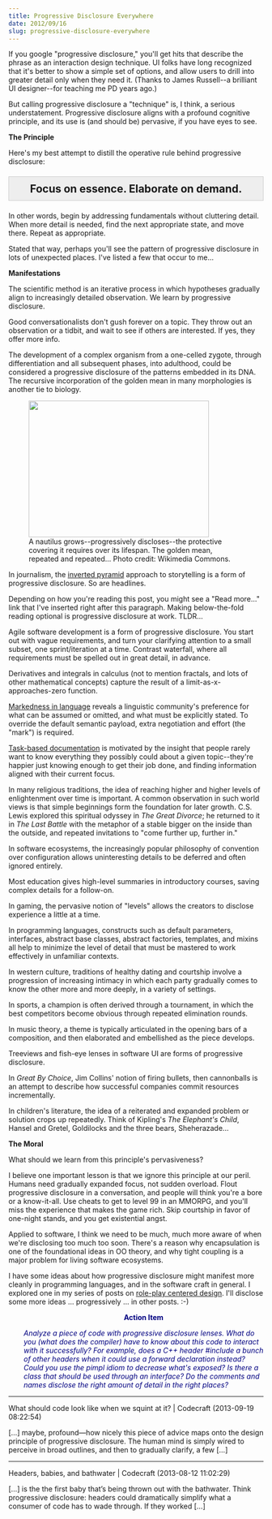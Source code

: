 ```yaml
---
title: Progressive Disclosure Everywhere
date: 2012/09/16
slug: progressive-disclosure-everywhere
---
```


If you google "progressive disclosure," you'll get hits that describe the phrase as an interaction design technique. UI folks have long recognized that it's better to show a simple set of options, and allow users to drill into greater detail only when they need it. (Thanks to James Russell--a brilliant UI designer--for teaching me PD years ago.)

But calling progressive disclosure a "technique" is, I think, a serious understatement. Progressive disclosure aligns with a profound cognitive principle, and its use is (and should be) pervasive, if you have eyes to see.

<strong>The Principle</strong>

Here's my best attempt to distill the operative rule behind progressive disclosure:
<p style="text-align:center;font-weight:bold;font-size:150%;background-color:#eee;border:solid 1px #CCC;padding:.5em 1em;">Focus on essence. Elaborate on demand.</p>
In other words, begin by addressing fundamentals without cluttering detail. When more detail is needed, find the next appropriate state, and move there. Repeat as appropriate.

Stated that way, perhaps you'll see the pattern of progressive disclosure in lots of unexpected places. I've listed a few that occur to me...

<strong>Manifestations</strong>

The scientific method is an iterative process in which hypotheses gradually align to increasingly detailed observation. We learn by progressive disclosure.

Good conversationalists don't gush forever on a topic. They throw out an observation or a tidbit, and wait to see if others are interested. If yes, they offer more info.

The development of a complex organism from a one-celled zygote, through differentiation and all subsequent phases, into adulthood, could be considered a progressive disclosure of the patterns embedded in its DNA. The recursive incorporation of the golden mean in many morphologies is another tie to biology.

<figure><img class="  " title="nautilus shell" src="http://upload.wikimedia.org/wikipedia/commons/thumb/0/08/NautilusCutawayLogarithmicSpiral.jpg/635px-NautilusCutawayLogarithmicSpiral.jpg" alt="" width="356" height="269" /><figcaption>A nautilus grows--progressively discloses--the protective covering it requires over its lifespan. The golden mean, repeated and repeated... Photo credit: Wikimedia Commons.</figcaption></figure>

In journalism, the <a href="http://en.wikipedia.org/wiki/Inverted_pyramid" target="_blank">inverted pyramid</a> approach to storytelling is a form of progressive disclosure. So are headlines.

Depending on how you're reading this post, you might see a "Read more..." link that I've inserted right after this paragraph. Making below-the-fold reading optional is progressive disclosure at work. TLDR...

<!--more-->

Agile software development is a form of progressive disclosure. You start out with vague requirements, and turn your clarifying attention to a small subset, one sprint/iteration at a time. Contrast waterfall, where all requirements must be spelled out in great detail, in advance.

Derivatives and integrals in calculus (not to mention fractals, and lots of other mathematical concepts) capture the result of a limit-as-x-approaches-zero function.

<a href="http://en.wikipedia.org/wiki/Markedness" target="_blank">Markedness in language</a> reveals a linguistic community's preference for what can be assumed or omitted, and what must be explicitly stated. To override the default semantic payload, extra negotiation and effort (the "mark") is required.

<a href="http://www.sprez.com/articles/task-documentation-design.html" target="_blank">Task-based documentation</a> is motivated by the insight that people rarely want to know everything they possibly could about a given topic--they're happier just knowing enough to get their job done, and finding information aligned with their current focus.

In many religious traditions, the idea of reaching higher and higher levels of enlightenment over time is important. A common observation in such world views is that simple beginnings form the foundation for later growth. C.S. Lewis explored this spiritual odyssey in <em>The Great Divorce</em>; he returned to it in <em>The Last Battle</em> with the metaphor of a stable bigger on the inside than the outside, and repeated invitations to "come further up, further in."

In software ecosystems, the increasingly popular philosophy of convention over configuration allows uninteresting details to be deferred and often ignored entirely.

Most education gives high-level summaries in introductory courses, saving complex details for a follow-on.

In gaming, the pervasive notion of "levels" allows the creators to disclose experience a little at a time.

In programming languages, constructs such as default parameters, interfaces, abstract base classes, abstract factories, templates, and mixins all help to minimize the level of detail that must be mastered to work effectively in unfamiliar contexts.

In western culture, traditions of healthy dating and courtship involve a progression of increasing intimacy in which each party gradually comes to know the other more and more deeply, in a variety of settings.

In sports, a champion is often derived through a tournament, in which the best competitors become obvious through repeated elimination rounds.

In music theory, a theme is typically articulated in the opening bars of a composition, and then elaborated and embellished as the piece develops.

Treeviews and fish-eye lenses in software UI are forms of progressive disclosure.

In <em>Great By Choice</em>, Jim Collins' notion of firing bullets, then cannonballs is an attempt to describe how successful companies commit resources incrementally.

In children's literature, the idea of a reiterated and expanded problem or solution crops up repeatedly. Think of Kipling's <em>The Elephant's Child</em>, Hansel and Gretel, Goldilocks and the three bears, Sheherazade...

<strong>The Moral</strong>

What should we learn from this principle's pervasiveness?

I believe one important lesson is that we ignore this principle at our peril. Humans need gradually expanded focus, not sudden overload. Flout progressive disclosure in a conversation, and people will think you're a bore or a know-it-all. Use cheats to get to level 99 in an MMORPG, and you'll miss the experience that makes the game rich. Skip courtship in favor of one-night stands, and you get existential angst.

Applied to software, I think we need to be much, much more aware of when we're disclosing too much too soon. There's a reason why encapsulation is one of the foundational ideas in OO theory, and why tight coupling is a major problem for living software ecosystems.

I have some ideas about how progressive disclosure might manifest more cleanly in programming languages, and in the software craft in general. I explored one in my series of posts on <a title="Role-Play Centered Design" href="role-play-centered-design.md">role-play centered design</a>. I'll disclose some more ideas ... progressively ... in other posts. :-)
<p style="padding-left:30px;text-align:center;"><strong><span style="color:#000080;">Action Item</span></strong></p>
<p style="padding-left:30px;"><em><span style="color:#000080;">Analyze a piece of code with progressive disclosure lenses. What do you (what does the compiler) have to know about this code to interact with it successfully? For example, does a C++ header #include a bunch of other headers when it could use a forward declaration instead? Could you use the pimpl idiom to decrease what's exposed? Is there a class that should be used through an interface? Do the comments and names disclose the right amount of detail in the right places?</span></em></p>

---

What should code look like when we squint at it? | Codecraft (2013-09-19 08:22:54)

[…] maybe, profound—how nicely this piece of advice maps onto the design principle of progressive disclosure. The human mind is simply wired to perceive in broad outlines, and then to gradually clarify, a few […]

---

Headers, babies, and bathwater | Codecraft (2013-08-12 11:02:29)

[…] is the the first baby that’s being thrown out with the bathwater. Think progressive disclosure: headers could dramatically simplify what a consumer of code has to wade through. If they worked […]